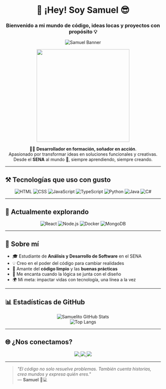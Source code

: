 <h1 align="center">👋 ¡Hey! Soy <strong>Samuel</strong> 😎</h1>
<h3 align="center">Bienvenido a mi mundo de código, ideas locas y proyectos con propósito 💡</h3>
<p align="center">
  <img src="[https://raw.githubusercontent.com/SamuelitoDev/SamuelitoDev/main/ruta/a/la/imagen.png](https://github.com/Samuelito008/Samuelito/blob/main/ChatGPT%20Image%2015%20may%202025%2C%2016_58_59.png)" alt="Samuel Banner" />
</p>

<p align="center">
  <img src="https://media.giphy.com/media/qgQUggAC3Pfv687qPC/giphy.gif" width="300" />
</p>

<p align="center">
  🧑‍💻 <strong>Desarrollador en formación, soñador en acción</strong>.  
  <br/>Apasionado por transformar ideas en soluciones funcionales y creativas.  
  <br/>Desde el <strong>SENA</strong> al mundo 🚀, siempre aprendiendo, siempre creando.
</p>

---

## ⚒️ Tecnologías que uso con gusto

<div align="center">

![HTML](https://img.shields.io/badge/HTML5-E44D26?style=for-the-badge&logo=html5&logoColor=white)
![CSS](https://img.shields.io/badge/CSS3-1572B6?style=for-the-badge&logo=css3&logoColor=white)
![JavaScript](https://img.shields.io/badge/JavaScript-F7DF1E?style=for-the-badge&logo=javascript&logoColor=black)
![TypeScript](https://img.shields.io/badge/TypeScript-3178C6?style=for-the-badge&logo=typescript&logoColor=white)
![Python](https://img.shields.io/badge/Python-306998?style=for-the-badge&logo=python&logoColor=white)
![Java](https://img.shields.io/badge/Java-ED8B00?style=for-the-badge&logo=java&logoColor=white)
![C#](https://img.shields.io/badge/C%23-68217A?style=for-the-badge&logo=csharp&logoColor=white)

</div>

---

## 🚀 Actualmente explorando

<div align="center">

![React](https://img.shields.io/badge/React-20232A?style=for-the-badge&logo=react&logoColor=61DAFB)
![Node.js](https://img.shields.io/badge/Node.js-339933?style=for-the-badge&logo=nodedotjs&logoColor=white)
![Docker](https://img.shields.io/badge/Docker-0db7ed?style=for-the-badge&logo=docker&logoColor=white)
![MongoDB](https://img.shields.io/badge/MongoDB-4EA94B?style=for-the-badge&logo=mongodb&logoColor=white)

</div>

---

## 🧠 Sobre mí

- 🎓 Estudiante de **Análisis y Desarrollo de Software** en el SENA  
- 💡 Creo en el poder del código para cambiar realidades  
- 🧼 Amante del **código limpio** y las **buenas prácticas**  
- 🎨 Me encanta cuando la lógica se junta con el diseño  
- 🌍 Mi meta: impactar vidas con tecnología, una línea a la vez

---

## 📊 Estadísticas de GitHub

<p align="center">
  <img src="https://github-readme-stats.vercel.app/api?username=SamuelitoDev&show_icons=true&theme=tokyonight" alt="Samuelito GitHub Stats" />
  <br/>
  <img src="https://github-readme-stats.vercel.app/api/top-langs/?username=SamuelitoDev&layout=compact&theme=tokyonight" alt="Top Langs" />
</p>

---

## 🌐 ¿Nos conectamos?

<p align="center">
  <a href="https://www.linkedin.com/in/tuusuario" target="_blank">
    <img src="https://img.shields.io/badge/LinkedIn-blue?style=for-the-badge&logo=linkedin&logoColor=white" />
  </a>
  <a href="https://tuportafolio.com" target="_blank">
    <img src="https://img.shields.io/badge/Portafolio-000?style=for-the-badge&logo=githubpages&logoColor=white" />
  </a>
  <a href="https://mail.google.com/mail/?view=cm&fs=1&to=samy.munoz.s@gmail.com" target="_blank">
    <img src="https://img.shields.io/badge/Gmail-D14836?style=for-the-badge&logo=gmail&logoColor=white" />
  </a>
</p>

---

> _"El código no solo resuelve problemas. También cuenta historias, crea mundos y expresa quién eres."_  
> — **Samuel** 🎨💻



